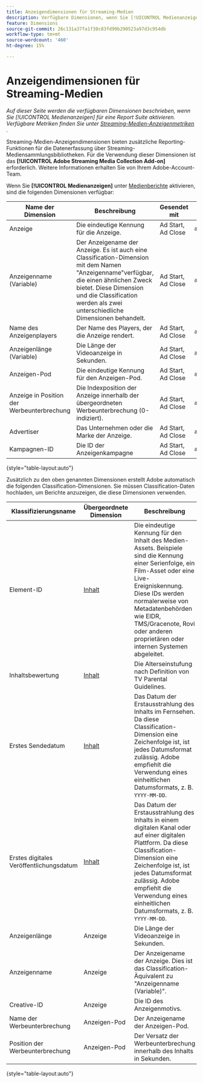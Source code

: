 ```yaml
---
title: Anzeigendimensionen für Streaming-Medien
description: Verfügbare Dimensionen, wenn Sie [!UICONTROL Medienanzeigen] für eine Report Suite aktivieren.
feature: Dimensions
source-git-commit: 26c131a37fa1f30c83fd99b290523a97d3c954db
workflow-type: tm+mt
source-wordcount: '460'
ht-degree: 15%

---
```


# Anzeigendimensionen für Streaming-Medien

*Auf dieser Seite werden die verfügbaren Dimensionen beschrieben, wenn Sie [!UICONTROL Medienanzeigen] für eine Report Suite aktivieren. Verfügbare Metriken finden Sie unter [ Streaming-Medien-Anzeigenmetriken](../metrics/sm-ads.md) .*

Streaming-Medien-Anzeigendimensionen bieten zusätzliche Reporting-Funktionen für die Datenerfassung über Streaming-Mediensammlungsbibliotheken. Für die Verwendung dieser Dimensionen ist das **[!UICONTROL Adobe Streaming Media Collection Add-on]** erforderlich. Weitere Informationen erhalten Sie von Ihrem Adobe-Account-Team.

Wenn Sie **[!UICONTROL Medienanzeigen]** unter [Medienberichte](/help/admin/admin/c-manage-report-suites/c-edit-report-suites/media-management.md) aktivieren, sind die folgenden Dimensionen verfügbar:

| Name der Dimension | Beschreibung | Gesendet mit | Kontextdatenvariable |
| --- | --- | --- | --- |
| Anzeige | Die eindeutige Kennung für die Anzeige. | Ad Start, Ad Close | `a.media.ad.name` |
| Anzeigenname (Variable) | Der Anzeigename der Anzeige. Es ist auch eine Classification-Dimension mit dem Namen &quot;Anzeigenname&quot;verfügbar, die einen ähnlichen Zweck bietet. Diese Dimension und die Classification werden als zwei unterschiedliche Dimensionen behandelt. | Ad Start, Ad Close | `a.media.ad.friendlyName` |
| Name des Anzeigenplayers | Der Name des Players, der die Anzeige rendert. | Ad Start, Ad Close | `a.media.ad.playerName` |
| Anzeigenlänge (Variable) | Die Länge der Videoanzeige in Sekunden. | Ad Start, Ad Close | `a.media.ad.length` |
| Anzeigen-Pod | Die eindeutige Kennung für den Anzeigen-Pod. | Ad Start, Ad Close | `a.media.ad.pod` |
| Anzeige in Position der Werbeunterbrechung | Die Indexposition der Anzeige innerhalb der übergeordneten Werbeunterbrechung (0-indiziert). | Ad Start, Ad Close | `a.media.ad.podPosition` |
| Advertiser | Das Unternehmen oder die Marke der Anzeige. | Ad Start, Ad Close | `a.media.ad.advertiser` |
| Kampagnen-ID | Die ID der Anzeigenkampagne | Ad Start, Ad Close | `a.media.ad.campaign` |

{style="table-layout:auto"}

Zusätzlich zu den oben genannten Dimensionen erstellt Adobe automatisch die folgenden Classification-Dimensionen. Sie müssen Classification-Daten hochladen, um Berichte anzuzeigen, die diese Dimensionen verwenden.

| Klassifizierungsname | Übergeordnete Dimension | Beschreibung |
| --- | --- | --- |
| Element-ID | [Inhalt](sm-core.md) | Die eindeutige Kennung für den Inhalt des Medien-Assets. Beispiele sind die Kennung einer Serienfolge, ein Film-Asset oder eine Live-Ereigniskennung. Diese IDs werden normalerweise von Metadatenbehörden wie EIDR, TMS/Gracenote, Rovi oder anderen proprietären oder internen Systemen abgeleitet. |
| Inhaltsbewertung | [Inhalt](sm-core.md) | Die Alterseinstufung nach Definition von TV Parental Guidelines. |
| Erstes Sendedatum | [Inhalt](sm-core.md) | Das Datum der Erstausstrahlung des Inhalts im Fernsehen. Da diese Classification-Dimension eine Zeichenfolge ist, ist jedes Datumsformat zulässig. Adobe empfiehlt die Verwendung eines einheitlichen Datumsformats, z. B. `YYYY-MM-DD`. |
| Erstes digitales Veröffentlichungsdatum | [Inhalt](sm-core.md) | Das Datum der Erstausstrahlung des Inhalts in einem digitalen Kanal oder auf einer digitalen Plattform. Da diese Classification-Dimension eine Zeichenfolge ist, ist jedes Datumsformat zulässig. Adobe empfiehlt die Verwendung eines einheitlichen Datumsformats, z. B. `YYYY-MM-DD`. |
| Anzeigenlänge | Anzeige | Die Länge der Videoanzeige in Sekunden. |
| Anzeigenname | Anzeige | Der Anzeigename der Anzeige. Dies ist das Classification-Äquivalent zu &quot;Anzeigenname (Variable)&quot;. |
| Creative-ID | Anzeige | Die ID des Anzeigenmotivs. |
| Name der Werbeunterbrechung | Anzeigen-Pod | Der Anzeigename der Anzeigen-Pod. |
| Position der Werbeunterbrechung | Anzeigen-Pod | Der Versatz der Werbeunterbrechung innerhalb des Inhalts in Sekunden. |

{style="table-layout:auto"}
